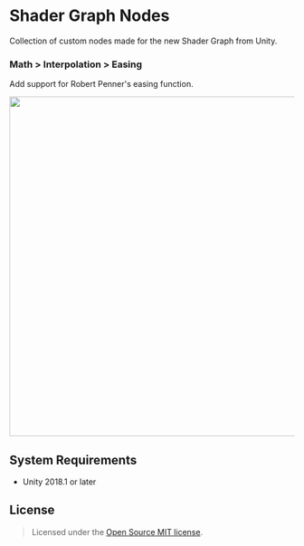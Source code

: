 # Shader Graph Nodes

Collection of custom nodes made for the new Shader Graph from Unity.

### Math > Interpolation > Easing

Add support for Robert Penner's easing function. 

<img width="600" src=https://i.imgur.com/9eGtXuu.gif>

## System Requirements

- Unity 2018.1 or later

## License

> Licensed under the [Open Source MIT license](http://en.wikipedia.org/wiki/MIT_License).
